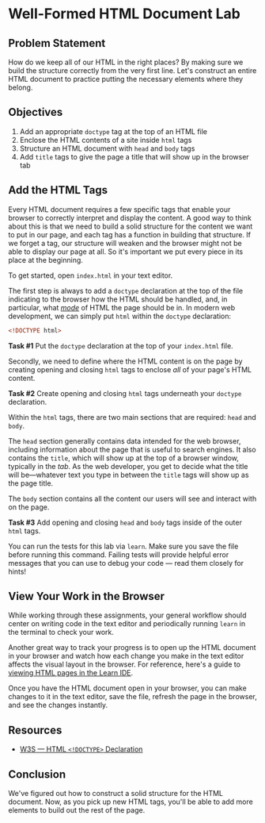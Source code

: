 # Well-Formed HTML Document Lab

## Problem Statement

How do we keep all of our HTML in the right places? By making sure we build the
structure correctly from the very first line. Let's construct an entire HTML
document to practice putting the necessary elements where they belong.

## Objectives

1. Add an appropriate `doctype` tag at the top of an HTML file
2. Enclose the HTML contents of a site inside `html` tags
3. Structure an HTML document with `head` and `body` tags
4. Add `title` tags to give the page a title that will show up in the browser
   tab

## Add the HTML Tags

Every HTML document requires a few specific tags that enable your browser to
correctly interpret and display the content. A good way to think about this is that we need to build a solid structure for the content we want to put in our page, and each tag has a function in building that structure. If we forget a tag, our structure will weaken and the browser might not be able to display our page at all. So it's important we put every piece in its place at the beginning.

To get started, open `index.html` in your text editor.

The first step is always to add a `doctype` declaration at the top of the file indicating to the browser how the HTML should be handled, and, in particular, what [_mode_](https://developer.mozilla.org/en-US/docs/Web/HTML/Quirks_Mode_and_Standards_Mode) of HTML the page should be in. In modern web development, we can simply put `html` within the `doctype` declaration:

```html
<!DOCTYPE html>
```

**Task #1** Put the `doctype` declaration at the top of your `index.html` file.

Secondly, we need to define where the HTML content is on the page by creating
opening and closing `html` tags to enclose _all_ of your page's HTML content.

**Task #2** Create opening and closing `html` tags underneath your `doctype` declaration.

Within the `html` tags, there are two main sections that are required: `head`
and `body`.

The `head` section generally contains data intended for the web browser,
including information about the page that is useful to search engines. It also
contains the `title`, which will show up at the top of a browser window,
typically in the _tab_. As the web developer, you get to decide what the title will be—whatever text you type in between the `title` tags will show up as the page title.

The `body` section contains all the content our users will see and interact with on the page.

**Task #3** Add opening and closing `head` and `body` tags inside of the outer
`html` tags.

You can run the tests for this lab via `learn`. Make sure you save the file before running this command. Failing tests will provide helpful error messages that you can use to debug your code — read them closely for hints!

## View Your Work in the Browser

While working through these assignments, your general workflow should center on
writing code in the text editor and periodically running `learn` in the
terminal to check your work.

Another great way to track your progress is to open up the HTML document in your browser and watch how each change you make in the text editor affects the visual layout in the browser. For reference, here's a guide to
[viewing HTML pages in the Learn IDE][help].

Once you have the HTML document open in your browser, you can make changes to it in the text editor, save the file, refresh the page in the browser, and see the changes instantly.

## Resources

* [W3S — HTML `<!DOCTYPE>` Declaration](https://www.w3schools.com/tags/tag_doctype.asp)

## Conclusion

We've figured out how to construct a solid structure for the HTML document. Now, as you pick up new HTML tags, you'll be able to add more elements to build out the rest of the page.

[help]: http://help.learn.co/the-learn-ide/common-ide-questions/viewing-html-pages-in-the-learn-ide
